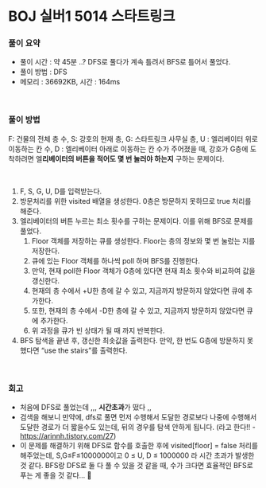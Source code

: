 # BOJ 실버1 5014 스타트링크

### 풀이 요약

- 풀이 시간 : 약 45분 ..? DFS로 풀다가 계속 틀려서 BFS로 틀어서 풀었다.
- 풀이 방법 : DFS
- 메모리 : 36692KB, 시간 : 164ms

<br>

### 풀이 방법

F: 건물의 전체 층 수, S: 강호의 현재 층, G: 스타트링크 사무실 층, U : 엘리베이터 위로 이동하는 칸 수, D : 엘리베이터 아래로 이동하는 칸 수가 주어졌을 때, 강호가 G층에 도착하려면 엘**리베이터의 버튼을 적어도 몇 번 눌러야 하는지** 구하는 문제이다. 

<br>
  
1. F, S, G, U, D를 입력받는다.
2. 방문처리를 위한 visited 배열을 생성한다. 0층은 방문하지 못하므로 true 처리를 해준다. 
3. 엘리베이터의 버튼 누르는 최소 횟수를 구하는 문제이다. 이를 위해 BFS로 문제를 풀었다.
    1. Floor 객체를 저장하는 큐를 생성한다. Floor는 층의 정보와 몇 번 눌렀는 지를 저장한다. 
    2. 큐에 있는 Floor 객체를 하나씩 poll 하며 BFS를 진행한다. 
    3. 만약, 현재 poll한 Floor 객체가 G층에 있다면 현재 최소 횟수와 비교하여 값을 갱신한다. 
    4. 현재의 층 수에서 +U한 층에 갈 수 있고, 지금까지 방문하지 않았다면 큐에 추가한다. 
    5. 또한, 현재의 층 수에서 -D한 층에 갈 수 있고, 지금까지 방문하지 않았다면 큐에 추가한다.
    6. 위 과정을 큐가 빈 상태가 될 때 까지 반복한다.
4. BFS 탐색을 끝낸 후, 갱신한 최솟값을 출력한다. 만약, 한 번도 G층에 방문하지 못했다면 “use the stairs”를 출력한다. 

<br>
  
### 회고
  
- 처음에 DFS로 풀었는데 ,,, **시간초과**가 떴다 ,,
- 검색을 해보니 만약에, dfs로 풀면 먼저 수행해서 도달한 경로보다 나중에 수행해서 도달한 경로가 더 짧을수도 있는데, 뒤의 경우를 탐색 안하게 됩니다. (라고 한다!! - https://arinnh.tistory.com/27)
- 이 문제를 해결하기 위해 DFS로 함수를 호출한 후에 visited[floor] = false 처리를 해주었는데, S,G≤F≤1000000이고 0 ≤ U, D ≤ 1000000 라 시간 초과가 발생한 것 같다. BFS랑 DFS로 둘 다 풀 수 있을 것 같을 때, 수가 크다면 효율적인 BFS로 푸는 게 좋을 것 같다… 🤔
